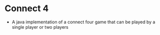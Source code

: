 # Connect 4
- A java implementation of a connect four game that can be played by a single player or two players 


